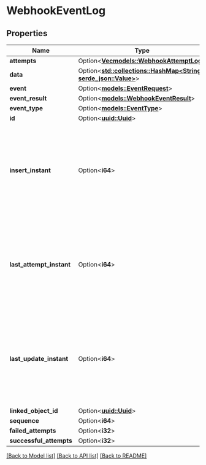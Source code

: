 # WebhookEventLog

## Properties

Name | Type | Description | Notes
------------ | ------------- | ------------- | -------------
**attempts** | Option<[**Vec<models::WebhookAttemptLog>**](WebhookAttemptLog.md)> |  | [optional]
**data** | Option<[**std::collections::HashMap<String, serde_json::Value>**](serde_json::Value.md)> |  | [optional]
**event** | Option<[**models::EventRequest**](EventRequest.md)> |  | [optional]
**event_result** | Option<[**models::WebhookEventResult**](WebhookEventResult.md)> |  | [optional]
**event_type** | Option<[**models::EventType**](EventType.md)> |  | [optional]
**id** | Option<[**uuid::Uuid**](uuid::Uuid.md)> |  | [optional]
**insert_instant** | Option<**i64**> | The number of milliseconds since the unix epoch: January 1, 1970 00:00:00 UTC. This value is always in UTC. | [optional]
**last_attempt_instant** | Option<**i64**> | The number of milliseconds since the unix epoch: January 1, 1970 00:00:00 UTC. This value is always in UTC. | [optional]
**last_update_instant** | Option<**i64**> | The number of milliseconds since the unix epoch: January 1, 1970 00:00:00 UTC. This value is always in UTC. | [optional]
**linked_object_id** | Option<[**uuid::Uuid**](uuid::Uuid.md)> |  | [optional]
**sequence** | Option<**i64**> |  | [optional]
**failed_attempts** | Option<**i32**> |  | [optional]
**successful_attempts** | Option<**i32**> |  | [optional]

[[Back to Model list]](../README.md#documentation-for-models) [[Back to API list]](../README.md#documentation-for-api-endpoints) [[Back to README]](../README.md)


